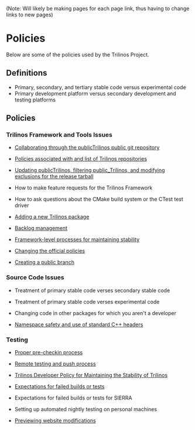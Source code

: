 (Note: Will likely be making pages for each page link, thus having to change links to new pages)

# Policies

Below are some of the policies used by the Trilinos Project.

## Definitions

+ Primary, secondary, and tertiary stable code versus experimental code
+ Primary development platform versus secondary development and testing platforms

## Policies

### Trilinos Framework and Tools Issues

+ [Collaborating through the publicTrilinos public git repository](https://github.com/trilinos/Trilinos/wiki/Trilinos-Public-Repository-Collaboration)

+ [Policies associated with and list of Trilinos repositories](https://software.sandia.gov//trilinos/developer/policies/trilinos_repositories.html)

+ [Updating publicTrilinos, filtering public_Trilinos, and modifying exclusions for the release tarball](https://software.sandia.gov//trilinos/developer/policies/public_repository_updates.html)

+ How to make feature requests for the Trilinos Framework

+ How to ask questions about the CMake build system or the CTest test driver

+ [Adding a new Trilinos package](https://software.sandia.gov//trilinos/developer/policies/adding_new_package.html)

+ [Backlog management](https://software.sandia.gov//trilinos/developer/policies/framework_backlog.html)

+ [Framework-level processes for maintaining stability](https://software.sandia.gov//trilinos/developer/policies/framework_team_CI_Nightly_failure_proceses.html)

+ [Changing the official policies](https://software.sandia.gov//trilinos/developer/policies/changing_policies_policies.html)

+ [Creating a public branch](https://software.sandia.gov//trilinos/developer/policies/creating_branches.html)

### Source Code Issues

+ Treatment of primary stable code verses secondary stable code

+ Treatment of primary stable code verses experimental code

+ Changing code in other packages for which you aren't a developer

+ [Namespace safety and use of standard C++ headers](https://software.sandia.gov//trilinos/developer/policies/namespace_safety.html)

### Testing

+ [Proper pre-checkin process](https://github.com/trilinos/Trilinos/wiki/Safe-Checkin-Testing)

+ [Remote testing and push process](https://software.sandia.gov//trilinos/developer/policies/checkin_test_remote.html)

+ [Trilinos Developer Policy for Maintaining the Stability of Trilinos](https://software.sandia.gov//trilinos/developer/policies/developer_maintaining_stability.html)

+ [Expectations for failed builds or tests](https://software.sandia.gov//trilinos/developer/policies/failed_builds_and_tests.html)

+ Expectations for failed builds or tests for SIERRA

+ Setting up automated nightly testing on personal machines

+ [Previewing website modifications](https://software.sandia.gov//trilinos/developer/policies/website_staging.html)